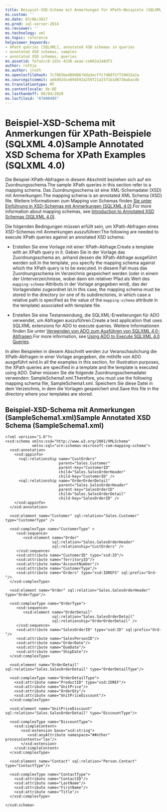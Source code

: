 ```yaml
---
title: Beispiel-XSD-Schema mit Anmerkungen für XPath-Beispiele (SQLXML 4,0) | Microsoft-Dokumentation
ms.custom: ''
ms.date: 03/06/2017
ms.prod: sql-server-2014
ms.reviewer: ''
ms.technology: xml
ms.topic: reference
helpviewer_keywords:
- XPath queries [SQLXML], annotated XSD schemas in queries
- annotated XSD schemas, samples
- annotated XSD schemas, queries
ms.assetid: fefa2cc8-2d3c-4336-aeae-ce063a3a8df2
author: rothja
ms.author: jroth
ms.openlocfilehash: 7c7065bed89d867dda3ecffc7d80f2f729832e2a
ms.sourcegitcommit: ad4d92dce894592a259721a1571b1d8736abacdb
ms.translationtype: MT
ms.contentlocale: de-DE
ms.lasthandoff: 08/04/2020
ms.locfileid: "87608495"
---
```

# <a name="sample-annotated-xsd-schema-for-xpath-examples-sqlxml-40"></a><span data-ttu-id="78af1-102">Beispiel-XSD-Schema mit Anmerkungen für XPath-Beispiele (SQLXML 4.0)</span><span class="sxs-lookup"><span data-stu-id="78af1-102">Sample Annotated XSD Schema for XPath Examples (SQLXML 4.0)</span></span>
  <span data-ttu-id="78af1-103">Die Beispiel-XPath-Abfragen in diesem Abschnitt beziehen sich auf ein Zuordnungsschema.</span><span class="sxs-lookup"><span data-stu-id="78af1-103">The sample XPath queries in this section refer to a mapping schema.</span></span> <span data-ttu-id="78af1-104">Das Zuordnungsschema ist eine XML-Schemadatei (XSD) mit Anmerkungen.</span><span class="sxs-lookup"><span data-stu-id="78af1-104">The mapping schema is an annotated XML Schema (XSD) file.</span></span> <span data-ttu-id="78af1-105">Weitere Informationen zum Mapping von Schemas finden [Sie unter Einführung in XSD-Schemas mit Anmerkungen &#40;SQLXML 4,0&#41;](../../sqlxml/annotated-xsd-schemas/introduction-to-annotated-xsd-schemas-sqlxml-4-0.md).</span><span class="sxs-lookup"><span data-stu-id="78af1-105">For more information about mapping schemas, see [Introduction to Annotated XSD Schemas &#40;SQLXML 4.0&#41;](../../sqlxml/annotated-xsd-schemas/introduction-to-annotated-xsd-schemas-sqlxml-4-0.md).</span></span>  
  
 <span data-ttu-id="78af1-106">Die folgenden Bedingungen müssen erfüllt sein, um XPath-Abfragen eines XSD-Schemas mit Anmerkungen auszuführen:</span><span class="sxs-lookup"><span data-stu-id="78af1-106">The following are needed to execute XPath queries against an annotated XSD schema:</span></span>  
  
-   <span data-ttu-id="78af1-107">Erstellen Sie eine Vorlage mit einer XPath-Abfrage.</span><span class="sxs-lookup"><span data-stu-id="78af1-107">Create a template with an XPath query in it.</span></span> <span data-ttu-id="78af1-108">Geben Sie in der Vorlage das Zuordnungsschema an, anhand dessen die XPath-Abfrage ausgeführt werden soll.</span><span class="sxs-lookup"><span data-stu-id="78af1-108">In the template, you specify the mapping schema against which the XPath query is to be executed.</span></span> <span data-ttu-id="78af1-109">In diesem Fall muss das Zuordnungsschema im Verzeichnis gespeichert werden (oder in einem der Unterverzeichnisse, wobei dann ein relativer Pfad als Wert des `mapping-schema`-Attributs in der Vorlage angegeben wird), das der Vorlagendatei zugeordnet ist.</span><span class="sxs-lookup"><span data-stu-id="78af1-109">In this case, the mapping schema must be stored in the directory (or one of its subdirectories, in which case a relative path is specified as the value of the `mapping-schema` attribute in the template) associated with template file.</span></span>  
  
-   <span data-ttu-id="78af1-110">Erstellen Sie eine Testanwendung, die SQLXML-Erweiterungen für ADO verwendet, um Abfragen auszuführen.</span><span class="sxs-lookup"><span data-stu-id="78af1-110">Create a test application that uses SQLXML extensions for ADO to execute queries.</span></span> <span data-ttu-id="78af1-111">Weitere Informationen finden Sie unter [Verwenden von ADO zum Ausführen von SQLXML 4,0-Abfragen](../../sqlxml/using-ado-to-execute-sqlxml-4-0-queries.md).</span><span class="sxs-lookup"><span data-stu-id="78af1-111">For more information, see [Using ADO to Execute SQLXML 4.0 Queries](../../sqlxml/using-ado-to-execute-sqlxml-4-0-queries.md).</span></span>  
  
 <span data-ttu-id="78af1-112">In allen Beispielen in diesem Abschnitt werden zur Veranschaulichung die XPath-Abfragen in einer Vorlage angegeben, die mithilfe von ADO ausgeführt wird.</span><span class="sxs-lookup"><span data-stu-id="78af1-112">In all the examples in this section, for illustration purposes, the XPath queries are specified in a template and the template is executed using ADO.</span></span> <span data-ttu-id="78af1-113">Daher müssen Sie die folgende Zuordnungsschemadatei verwenden: SampleSchema1.xml.</span><span class="sxs-lookup"><span data-stu-id="78af1-113">Therefore, you must use the following mapping schema file, SampleSchema1.xml.</span></span> <span data-ttu-id="78af1-114">Speichern Sie diese Datei in dem Verzeichnis, in dem die Vorlagen gespeichert sind.</span><span class="sxs-lookup"><span data-stu-id="78af1-114">Save this file in the directory where your templates are stored.</span></span>  
  
## <a name="sample-annotated-xsd-schema-sampleschema1xml"></a><span data-ttu-id="78af1-115">Beispiel-XSD-Schema mit Anmerkungen (SampleSchema1.xml)</span><span class="sxs-lookup"><span data-stu-id="78af1-115">Sample Annotated XSD Schema (SampleSchema1.xml)</span></span>  
  
```  
<?xml version="1.0"?>  
<xsd:schema xmlns:xsd="http://www.w3.org/2001/XMLSchema"  
            xmlns:sql="urn:schemas-microsoft-com:mapping-schema">  
  <xsd:annotation>  
    <xsd:appinfo>  
      <sql:relationship name="CustOrders"  
                        parent="Sales.Customer"  
                        parent-key="CustomerID"  
                        child="Sales.SalesOrderHeader"  
                        child-key="CustomerID" />  
      <sql:relationship name="OrderOrderDetail"  
                        parent="Sales.SalesOrderHeader"  
                        parent-key="SalesOrderID"  
                        child="Sales.SalesOrderDetail"  
                        child-key="SalesOrderID" />  
    </xsd:appinfo>  
  </xsd:annotation>  
  
  <xsd:element name="Customer" sql:relation="Sales.Customer" type="CustomerType" />  
  
  <xsd:complexType name="CustomerType" >  
     <xsd:sequence>  
        <xsd:element name="Order"   
                     sql:relation="Sales.SalesOrderHeader"  
                     sql:relationship="CustOrders" />  
     </xsd:sequence>  
     <xsd:attribute name="CustomerID" type="xsd:ID"/>  
     <xsd:attribute name="TerritoryID"/>  
     <xsd:attribute name="AccountNumber"/>  
     <xsd:attribute name="CustomerType"/>  
     <xsd:attribute name="Orders" type="xsd:IDREFS" sql:prefix="Ord-"/>  
  </xsd:complexType>  
  
  <xsd:element name="Order" sql:relation="Sales.SalesOrderHeader" type="OrderType"/>  
  
  <xsd:complexType name="OrderType">  
     <xsd:sequence>  
        <xsd:element name="OrderDetail"   
                     sql:relation="Sales.SalesOrderDetail"  
                     sql:relationship="OrderOrderDetail" />  
     </xsd:sequence>  
     <xsd:attribute name="SalesOrderID" type="xsd:ID" sql:prefix="Ord-"/>  
     <xsd:attribute name="SalesPersonID"/>  
     <xsd:attribute name="OrderDate"/>  
     <xsd:attribute name="DueDate"/>  
     <xsd:attribute name="ShipDate"/>  
  </xsd:complexType>  
  
  <xsd:element name="OrderDetail" sql:relation="Sales.SalesOrderDetail" type="OrderDetailType"/>  
  
  <xsd:complexType name="OrderDetailType">  
    <xsd:attribute name="ProductID" type="xsd:IDREF"/>  
    <xsd:attribute name="UnitPrice"/>  
    <xsd:attribute name="OrderQty"/>  
    <xsd:attribute name="UnitPriceDiscount"/>  
  </xsd:complexType>  
  
  <xsd:element name="UnitPriceDiscount" sql:relation="Sales.SalesOrderDetail" type="DiscountType"/>  
  
  <xsd:complexType name="DiscountType">  
    <xsd:simpleContent>  
       <xsd:extension base="xsd:string">  
          <xsd:anyAttribute namespace="##other" processContents="lax"/>  
       </xsd:extension>  
    </xsd:simpleContent>  
  </xsd:complexType>  
  
  <xsd:element name="Contact" sql:relation="Person.Contact" type="ContactType"/>  
  
  <xsd:complexType name="ContactType">  
    <xsd:attribute name="ContactID"/>  
    <xsd:attribute name="LastName"/>  
    <xsd:attribute name="FirstName"/>  
    <xsd:attribute name="Title"/>  
  </xsd:complexType>  
  
</xsd:schema>  
```  
  
  
